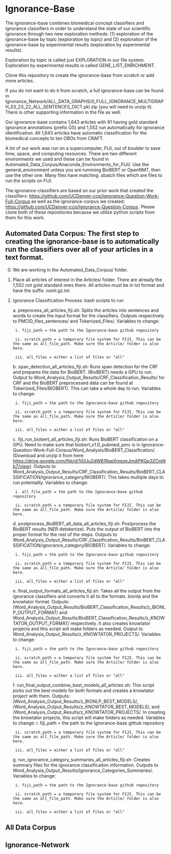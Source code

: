 # Ignorance-Base
The ignorance-base combines biomedical concept classifiers and ignorance classifiers in order to understand the state of our scientific ignorance through two new exploration methods: (1) exploration of the ignorance-base by topic (exploration by topic) and (2) exploration of the ignorance-base by experimental results (exploration by experimental results).

Exploration by topic is called just EXPLORATION in our file system. Exploration by experimental results is called GENE_LIST_ENRICHMENT.

Clone this repository to create the ignorance-base from scratch or add more articles. 

If you do not want to do it from scratch, a full ignorance-base can be found in Ignorance_Network/ALL_DATA_GRAPHS/0_FULL_IGNORANCE_MULTIGRAPH_03_23_22_ALL_SENTENCES_DICT.pkl.zip (you will need to unzip it). There is other supporting information in the file as well.


Our ignorance-base contains 1,643 articles with 91 having gold standard ignorance annotations (prefix GS) and 1,552 run automatically for ignorance identification. All 1,643 articles have automatic classification for the biomedical concepts to ten OBOs from CRAFT.

A lot of our work was run on a supercomputer, FIJI, out of boulder to save time, space, and computing resources. There are two different environments we used and these can be found in Automated_Data_Corpus/Anaconda_Environments_for_FIJI/. Use the general_environment unless you are runnning BioBERT or OpenNMT, then use the other one. Many files have matching .sbatch files which are files to run the scripts on FIJI.

The ignorance-classifiers are based on our prior work that created the classifiers: https://github.com/UCDenver-ccp/Ignorance-Question-Work-Full-Corpus as well as the ignorance-corpus we created: https://github.com/UCDenver-ccp/Ignorance-Question-Corpus.
Please clone both of these repositories because we utilize python scripts from them for this work. 



## Automated Data Corpus: The first step to creating the ignorance-base is to automatically run the classifiers over all of your articles in a text format.

0. We are working in the Automated_Data_Corpus/ folder.

1. Place all articles of interest in the Articles/ folder. There are already the 1,552 not gold standard ones there. All articles must be in txt format and have the suffix .nxml.gz.txt

2. Ignorance Classification Process: bash scripts to run
	
	a. preprocess_all_articles_fiji.sh: Splits the articles into sentences and words to create the input format for the classifiers. Outputs respectively to PMCID_files_sentences/ and Tokenized_Files/. Variables to change:

		i. fiji_path = the path to the Ignorance-base github repository

		ii. scratch_path = a temporary file system for FIJI. This can be the same as all_file_path. Make sure the Article/ folder is also here.

		iii. all_files = either a list of files or "all"

	b. span_detection_all_articles_fiji.sh: Runs span detection for the CRF and prepares the data for BioBERT. (BioBERT) needs a GPU to run. Output to Word_Analysis_Output_Results/CRF_Classification_Results/ for CRF and the BioBERT preprocessed data can be found at Tokenized_Files/BIOBERT/. This can take a whole day to run. Variables to change:

		i. fiji_path = the path to the Ignorance-base github repository

		ii. scratch_path = a temporary file system for FIJI. This can be the same as all_file_path. Make sure the Article/ folder is also here.

		iii. all_files = either a list of files or "all"

	c. fiji_run_biobert_all_articles_fiji.sh: Runs BioBERT classification on a GPU. Need to make sure that biobert_v1.0_pubmed_pmc is in Ignorance-Question-Work-Full-Corpus/Word_Analysis/BioBERT_Classification/. (Download and unzip it from here: https://drive.google.com/file/d/1jGUu2dWB1RaeXmezeJmdiPKQp3ZCmNb7/view). Outputs to Word_Analysis_Output_Results/CRF_Classification_Results/BioBERT_CLASSIFICATION/ignorance_category/BIOBERT/. This takes multiple days to run potentailly. Variables to change:

		i. all_file_path = the path to the Ignorance-base github repository

		ii. scratch_path = a temporary file system for FIJI. This can be the same as all_file_path. Make sure the Article/ folder is also here.

	d. postprocess_BioBERT_all_data_all_articles_fiji.sh: Postprocess the BioBERT results (NER detokenize). Puts the output of BioBERT into the proper format for the rest of the steps. Outputs to Word_Analysis_Output_Results/CRF_Classification_Results/BioBERT_CLASSIFICATION/ignorance_category/BIOBERT/. Variables to change:

		i. fiji_path = the path to the Ignorance-base github repository

		ii. scratch_path = a temporary file system for FIJI. This can be the same as all_file_path. Make sure the Article/ folder is also here.

		iii. all_files = either a list of files or "all"


	e. final_output_formats_all_articles_fiji.sh: Takes all the output from the ignorance classifiers and converts it all to the formats .bionlp and the knowtator format. Outputs: /Word_Analysis_Output_Results/BioBERT_Classification_Results/z_BIONLP_OUTPUT_FORMAT/ and Word_Analysis_Output_Results/BioBERT_Classification_Results/z_KNOWTATOR_OUTPUT_FORMAT/ respectively. It also creates knowtator projects and this script will make folders as needed. Output is: Word_Analysis_Output_Results/z_KNOWTATOR_PROJECTS/. Variables to change:
		
		i. fiji_path = the path to the Ignorance-base github repository

		ii. scratch_path = a temporary file system for FIJI. This can be the same as all_file_path. Make sure the Article/ folder is also here.

		iii. all_files = either a list of files or "all"


	f. run_final_output_combine_best_models_all_articles.sh: This script picks out the best models for both formats and creates a knowtator project with them. Outputs: /Word_Analysis_Output_Results/z_BIONLP_BEST_MODELS/, /Word_Analysis_Output_Results/z_KNOWTATOR_BEST_MODELS/, and /Word_Analysis_Output_Results/z_KNOWTATOR_PROJECTS/. In creating the knowtator projects, this script will make folders as needed. Variables to change:
		i. fiji_path = the path to the Ignorance-base github repository

		ii. scratch_path = a temporary file system for FIJI. This can be the same as all_file_path. Make sure the Article/ folder is also here.

		iii. all_files = either a list of files or "all"

	g. run_ignorance_category_summaries_all_articles_fiji.sh: Creates summary files for the ignorance classificaiton information. Outputs to Word_Analysis_Output_Results/Ignorance_Categories_Summaries/. Variables to change:

		i. fiji_path = the path to the Ignorance-base github repository

		ii. scratch_path = a temporary file system for FIJI. This can be the same as all_file_path. Make sure the Article/ folder is also here.

		iii. all_files = either a list of files or "all"

## All Data Corpus

## Ignorance-Network
